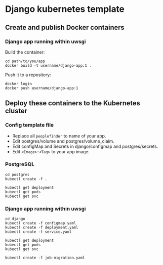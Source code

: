 # Django kubernetes template

## Create and publish Docker containers
### Django app running within uwsgi
Build the container:

````
cd path/to/you/app
docker build -t username/django-app:1 .
````
Push it to a repository:

````
docker login
docker push username/django-app:1
````

## Deploy these containers to the Kubernetes cluster

### Config template file
- Replace all `peoplefinder` to name of your app.
- Edit postgres/volume and postgres/volume_claim.
- Edit configMap and Secrets in django/configmap and postgres/secrets.
- Edit `<Image>:<Tag>` to your app image.
### PostgreSQL
```
cd postgres
kubectl create -f .

kubectl get deployment
kubectl get pods
kubectl get svc
```

### Django app running within uwsgi
```
cd django
kubectl create -f configmap.yaml
kubectl create -f deployment.yaml
kubectl create -f service.yaml

kubectl get deployment
kubectl get pods
kubectl get svc

kubectl create -f job-migration.yaml
```